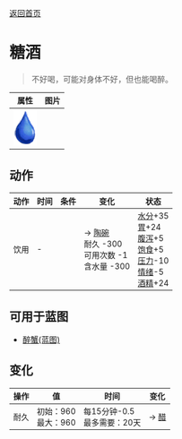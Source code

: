 [返回首页](index.md)  
# 糖酒  
> 不好喝，可能对身体不好，但也能喝醉。  
  
  属性  |   图片   
 ----  |  ----:   
   |  ![](Sprite/Thirst.png)   
  
## 动作  
动作  |  时间  |  条件  |  变化  |  状态  
----  |  ----  |  ----  |  ----  |  ----  
饮用  |  -  |    |  → [陶碗](ClayBowl.md)<br>耐久  -300<br>可用次数  -1<br>含水量  -300<br>  |  [水分](Hydration.md)+35<br>[胃](Stomach.md)+24<br>[腹泻](Diarrhoea.md)+5<br>[饱食](Satiation.md)+5<br>[压力](Stress.md)-10<br>[情绪](Morale.md)-5<br>[酒精](Alcohol.md)+24  
## 可用于蓝图  
- [醉蟹(蓝图)](Bp_DrunkenCrab.md)  
  
  
## 变化  
操作  |  值  |  时间  |  变化  
----  |  ----  |  ----  |  ----  
耐久  |  初始：960<br>最大：960  |  每15分钟-0.5<br>最多需要：20天  |  → [醋](LQ_Vinegar.md)  
